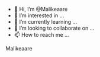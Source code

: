 - 👋 Hi, I’m @Malikeaare
- 👀 I’m interested in ...
- 🌱 I’m currently learning ...
- 💞️ I’m looking to collaborate on ...
- 📫 How to reach me ...

<!---
Malikeaare/Malikeaare is a ✨ special ✨ repository because its `README.md` (this file) appears on your GitHub profile.
You can click the Preview link to take a look at your changes.
--->Malikeaare
